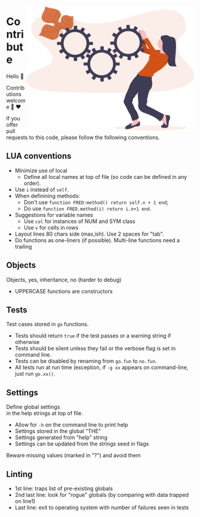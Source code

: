 <a name=top></a>

<img align=right width=450 src=/docs/img/contrib.png>

# Contribute
Hello :wave:  

Contributions welcome :kiss: :heart:


If you offer pull requests to this code, please follow the following conventions.

## LUA conventions

- Minimize use of local
  -  Define all local names at top of file (so code can be defined in any order).
- Use `i` instead of `self`. 
- When definining methods:
  - Don't use `function FRED:method() return self.n + 1 end`;
  - Do use `function FRED.method(i) return i.n+1 end`.
- Suggestions for variable names
  - Use `col` for instances of NUM and SYM class
  - Use `v` for cells in rows
- Layout lines 80 chars side (max,ish). Use 2 spaces for "tab".
- Do functions as one-liners (if possible). Multi-line functions need a trailing


## Objects

Objects, yes,  inheritance, no (harder to debug)   
- UPPERCASE functions are constructors

## Tests

Test cases stored in `go` functions.    
- Tests should return `true` if the test passes or a warning string if otherwise
- Tests should be silent unless they fail or the verbose flag is set in command line.
- Tests can be disabled by renaming from `go.fun` to `no.fun`.
- All tests run at run time (exception, if `-g xx` appears on command-line, just run 
  `go.xx()`.

## Settings

Define global settings   
in the help strings at top of file.    
- Allow for `-h` on the command line to print help
- Settings stored in the global "THE"
- Settings generated from "help" string
- Settings can be updated from the strings seed in flags

Beware missing values (marked in "?") and avoid them

## Linting 

-  1st line: traps list of pre-existing globals  
- 2nd last line: look for "rogue" globals (by comparing with data trapped on line1)
- Last line: exit to operating system with number of failures seen in tests
